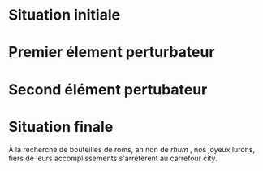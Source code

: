# Situation initiale

# Premier élement perturbateur

# Second élément pertubateur

# Situation finale

À la recherche de bouteilles de roms, ah non de *rhum* , nos joyeux lurons, fiers de leurs accomplissements s'arrêtèrent au carrefour city.


